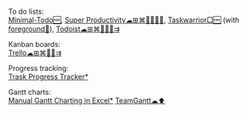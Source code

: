 
To do lists:  
[Minimal-Todo🆓](https://github.com/avjinder/Minimal-Todo),
[Super Productivity☁⊞⌘🐧🍎🤖🆓](https://super-productivity.com/),
[Taskwarrior□🆓](https://taskwarrior.org/) (with [foreground🤖](https://github.com/bgregos/foreground)),
[Todoist☁⊞⌘🐧🍎🤖⇉](https://todoist.com/)

Kanban boards:  
[Trello☁⊞⌘🍎🤖⇉](https://trello.com/)

Progress tracking:  
[Trask Progress Tracker*](https://davidseah.com/node/the-task-progress-tracker/)

Gantt charts:  
[Manual Gantt Charting in Excel*](https://davidseah.com/node/manual-gantt-charting-in-excel/)
[TeamGantt☁⬆️](https://www.teamgantt.com/)
